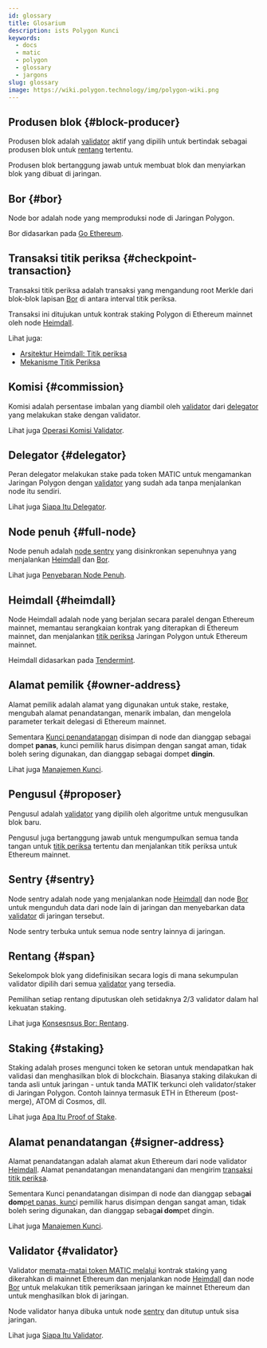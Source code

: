 ```yaml
---
id: glossary
title: Glosarium
description: ists Polygon Kunci
keywords:
  - docs
  - matic
  - polygon
  - glossary
  - jargons
slug: glossary
image: https://wiki.polygon.technology/img/polygon-wiki.png
---
```


## Produsen blok {#block-producer}

Produsen blok adalah [validator](#validator) aktif yang dipilih untuk bertindak sebagai produsen blok untuk [rentang](#span) tertentu.

Produsen blok bertanggung jawab untuk membuat blok dan menyiarkan blok yang dibuat di jaringan.

## Bor {#bor}

Node bor adalah node yang memproduksi node di Jaringan Polygon.

Bor didasarkan pada [Go Ethereum](https://geth.ethereum.org/).

## Transaksi titik periksa {#checkpoint-transaction}

Transaksi titik periksa adalah transaksi yang mengandung root Merkle dari blok-blok lapisan [Bor](#bor) di antara interval titik periksa.

Transaksi ini ditujukan untuk kontrak staking Polygon di Ethereum mainnet oleh node [Heimdall](#heimdall).

Lihat juga:

* [Arsitektur Heimdall: Titik periksa](/docs/pos/heimdall/checkpoint)
* [Mekanisme Titik Periksa](/docs/maintain/validator/core-components/checkpoint-mechanism)

## Komisi {#commission}

Komisi adalah persentase imbalan yang diambil oleh [validator](#validator) dari [delegator](#delegator) yang melakukan stake dengan validator.

Lihat juga [Operasi Komisi Validator](/docs/maintain/validate/validator-commission-operations).

## Delegator {#delegator}

Peran delegator melakukan stake pada token MATIC untuk mengamankan Jaringan Polygon dengan [validator](#validator) yang sudah ada tanpa menjalankan node itu sendiri.

Lihat juga [Siapa Itu Delegator](/docs/maintain/polygon-basics/who-is-delegator).

## Node penuh {#full-node}

Node penuh adalah [node sentry](#sentry) yang disinkronkan sepenuhnya yang menjalankan [Heimdall](#heimdall) dan [Bor](#bor).

Lihat juga [Penyebaran Node Penuh](/docs/develop/network-details/full-node-deployment).

## Heimdall {#heimdall}

Node Heimdall adalah node yang berjalan secara paralel dengan Ethereum mainnet, memantau serangkaian kontrak yang diterapkan di Ethereum mainnet, dan menjalankan [titik periksa](#checkpoint-transaction) Jaringan Polygon untuk Ethereum mainnet.

Heimdall didasarkan pada [Tendermint](https://tendermint.com/).

## Alamat pemilik {#owner-address}

Alamat pemilik adalah alamat yang digunakan untuk stake, restake, mengubah alamat penandatangan, menarik imbalan, dan mengelola parameter terkait delegasi di Ethereum mainnet.

Sementara [Kunci penandatangan](#signer-address) disimpan di node dan dianggap sebagai dompet **panas**, kunci pemilik harus disimpan dengan sangat aman, tidak boleh sering digunakan, dan dianggap sebagai dompet **dingin**.

Lihat juga [Manajemen Kunci](validator/core-components/key-management.md).

## Pengusul {#proposer}

Pengusul adalah [validator](#validator) yang dipilih oleh algoritme untuk mengusulkan blok baru.

Pengusul juga bertanggung jawab untuk mengumpulkan semua tanda tangan untuk [titik periksa](#checkpoint-transaction) tertentu dan menjalankan titik periksa untuk Ethereum mainnet.

## Sentry {#sentry}

Node sentry adalah node yang menjalankan node [Heimdall](#heimdall) dan node [Bor](#bor) untuk mengunduh data dari node lain di jaringan dan menyebarkan data [validator](#validator) di jaringan tersebut.

Node sentry terbuka untuk semua node sentry lainnya di jaringan.

## Rentang {#span}

Sekelompok blok yang didefinisikan secara logis di mana sekumpulan validator dipilih dari semua [validator](#validator) yang tersedia.

Pemilihan setiap rentang diputuskan oleh setidaknya 2/3 validator dalam hal kekuatan staking.

Lihat juga [Konsesnsus Bor: Rentang](/docs/pos/bor/consensus.md#span).

## Staking {#staking}

Staking adalah proses mengunci token ke setoran untuk mendapatkan hak validasi dan menghasilkan blok di blockchain. Biasanya staking dilakukan di tanda asli untuk jaringan - untuk tanda MATIK terkunci oleh validator/staker di Jaringan Polygon. Contoh lainnya termasuk ETH in Ethereum (post-merge), ATOM di Cosmos, dll.

Lihat juga [Apa Itu Proof of Stake](polygon-basics/what-is-proof-of-stake.md).

## Alamat penandatangan {#signer-address}

Alamat penandatangan adalah alamat akun Ethereum dari node validator [Heimdall](#heimdall). Alamat penandatangan menandatangani dan mengirim [transaksi titik periksa](#checkpoint-transaction).

Sementara Kunci penandatangan disimpan di node dan dianggap sebag**ai dom**p[et panas, kunc](#owner-address)i pemilik harus disimpan dengan sangat aman, tidak boleh sering digunakan, dan dianggap sebag**ai dom**pet dingin.

Lihat juga [Manajemen Kunci](validator/core-components/key-management.md).

## Validator {#validator}

Validator [memata-matai token MATIC melalui](/docs/maintain/validate/validator-staking-operations) kontrak staking yang dikerahkan di mainnet Ethereum dan menjalankan node [Heimdall](#heimdall) dan node [Bor](#bor) untuk melakukan titik pemeriksaan jaringan ke mainnet Ethereum dan untuk menghasilkan blok di jaringan.

Node validator hanya dibuka untuk node [sentry](#sentry) dan ditutup untuk sisa jaringan.

Lihat juga [Siapa Itu Validator](polygon-basics/who-is-validator.md).
